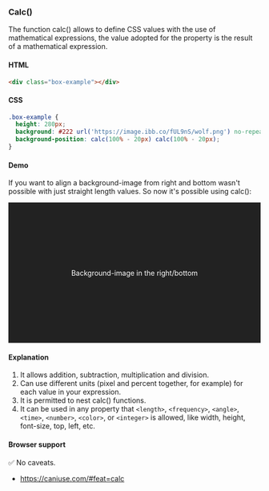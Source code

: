 ### Calc()

The function calc() allows to define CSS values with the use of mathematical expressions, the value adopted for the property is the result of a mathematical expression.

#### HTML

```html
<div class="box-example"></div>
```

#### CSS

```css
.box-example {
  height: 280px;
  background: #222 url('https://image.ibb.co/fUL9nS/wolf.png') no-repeat;
  background-position: calc(100% - 20px) calc(100% - 20px);
}
```

#### Demo

If you want to align a background-image from right and bottom wasn't possible with just straight length values.
So now it's possible using calc():

<div class="snippet-demo">
  <div class="snippet-demo__calc">Background-image in the right/bottom</div>
</div>

<style>
.snippet-demo__calc {
  height: 280px;
  display: flex;
  align-items: center;
  justify-content: center;
  color: #fff;
  background: #222 url('https://image.ibb.co/fUL9nS/wolf.png') no-repeat;
  background-position: calc(100% - 20px) calc(100% - 40px);
}
</style>

#### Explanation

1. It allows addition, subtraction, multiplication and division.
2. Can use different units (pixel and percent together, for example) for each value in your expression.
3. It is permitted to nest calc() functions.
4. It can be used in any property that `<length>`, `<frequency>`, `<angle>`, `<time>`, `<number>`, `<color>`, or `<integer>` is allowed, like width, height, font-size, top, left, etc.

#### Browser support

<span class="snippet__support-note">✅ No caveats.</span>

* https://caniuse.com/#feat=calc

<!-- tags: other -->
